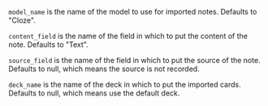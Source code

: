 `model_name` is the name of the model to use for imported notes. Defaults to
"Cloze".

`content_field` is the name of the field in which to put the content of the
note. Defaults to "Text".

`source_field` is the name of the field in which to put the source of the note.
Defaults to null, which means the source is not recorded.

`deck_name` is the name of the deck in which to put the imported cards.
Defaults to null, which means use the default deck.
